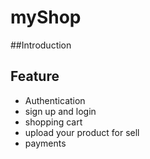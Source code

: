 # myShop

##Introduction 


## Feature
 - Authentication 
 - sign up and login
 - shopping cart  
 - upload your product for sell
 - payments
 
